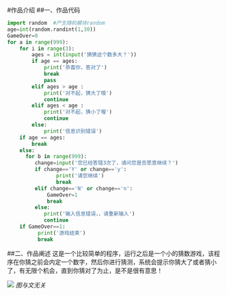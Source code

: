 #作品介绍
##一、作品代码
```python
import random  #产生随机模块random
age=int(random.randint(1,30))
GameOver=0
for a in range(999):
    for i in range(3):
        ages = int(input('猜猜这个数多大？'))
        if age == ages:
            print('恭喜你，答对了')
            break
            pass
        elif ages > age :
            print('对不起，猜大了哦')
            continue
        elif ages < age :
            print('对不起，猜小了喔')
            continue
        else:
            print('信息识别错误')
    if age == ages:
        break
    else:
      for b in range(999):
         change=input('您已经答错3次了，请问您是否愿意继续？')
         if change=='Y' or change=='y':
                print('请您继续')
                break
         elif change=='N' or change=='n':
             GameOver=1
             break
         else:
            print('输入信息错误，，请重新输入')
            continue
    if GameOver==1:
          print('游戏结束')
          break
```

##二、作品阐述
这是一个比较简单的程序，运行之后是一个小的猜数游戏，该程序在你猜之前会内定一个数字，然后你进行猜测，系统会提示你猜大了或者猜小了，有无限个机会，直到你猜对了为止，是不是很有意思！
    


![](2020-08-12-13-57-08.png)
*图与文无关*